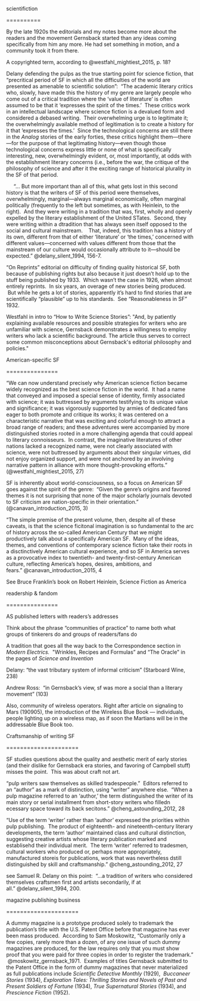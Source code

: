 scientifiction

==========

By the late 1920s the editorials and my notes become more about the readers and the movement Gernsback started than any ideas coming specifically from him any more. He had set something in motion, and a community took it from there.

A copyrighted term, according to @westfahl_mightiest_2015, p. 18? 

Delany defending the pulps as the true starting point for science fiction, that “precritical period of SF in which all the difficulties of the world are presented as amenable to scientific solution”:  “The academic literary critics who, slowly, have made this the history of my genre are largely people who come out of a critical tradition where the ‘value of literature’ is often assumed to be that it ‘expresses the spirit of the times.’  These critics work in an intellectual landscape where science fiction is a devalued form and considered a debased writing.  Their overwhelming urge is to legitimate it; the overwhelmingly available method of legitimation is to create a history for it that ‘expresses the times.’  Since the technological concerns are still there in the *Analog* stories of the early forties, these critics highlight them—there—for the purpose of that legitimating history—even though those technological concerns express little or none of what is specifically interesting, new, overwhelmingly evident, or, most importantly, at odds with the establishment literary concerns (i.e., before the war, the critique of the philosophy of science and after it the exciting range of historical plurality in the SF of that period.

     “… But more important than all of this, what gets lost in this second history is that the writers of SF of this period were themselves, overwhelmingly, marginal—always marginal economically, often marginal politically (frequently to the left but sometimes, as with Heinlein, to the right).  And they were writing in a tradition that was, first, wholly and openly expelled by the literary establishment of the United STates.  Second, they were writing within a dtradition that has always seen itself opposed to the social and cultural mainstream.    That, indeed, this tradition has a history of its own, different from that of either ‘literature’ or ‘the times,’ concerned with different values—concerned with values different from those that the mainstream of our culture would occasionally attribute to it—should be expected.” @delany_silent_1994, 156-7.

“On Reprints” editorial on difficulty of finding quality historical SF, both because of publishing rights but also because it just doesn’t hold up to the stuff being published by 1933.  Which wasn’t the case in 1926, when almost entirely reprints.  In six years, an overage of new stories being produced.  But while he gets a lot of stories, apparently it’s hard to find stories that are scientifically “plausible” up to his standards.  See “Reasonableness in SF” 1932.

Westfahl in intro to “How to Write Science Stories”: "And, by patiently explaining available resources and possible strategies for writers who are unfamiliar with science, Gernsback demonstrates a willingness to employ writers who lack a scientific background. The article thus serves to correct some common misconceptions about Gernsback's editorial philosophy and policies."

American-specific SF

===============

“We can now understand precisely why American science fiction became widely recognized as the best science fiction in the world.  It had a name that conveyed and imposed a special sense of identity, firmly associated with science; it was buttressed by arguments testifying to its unique value and significance; it was vigorously supported by armies of dedicated fans eager to both promote and critique its works; it was centered on a characteristic narrative that was exciting and colorful enough to attract a broad range of readers; and these adventures were accompanied by more distinguished stories rooted in a more challenging agenda that could appeal to literary connoisseurs.  In contrast, the imaginative literatures of other nations lacked a recognized name, were not clearly associated with science, were not buttressed by arguments about their singular virtues, did not enjoy organized support, and were not anchored by an involving narrative pattern in alliance with more thought-provoking efforts.” (@westfahl_mightiest_2015, 27)

SF is inherently about world-consciousness, so a focus on American SF goes against the spirit of the genre:  “Given the genre’s origins and favored themes it is not surprising that none of the major scholarly journals devoted to SF criticism are nation-specific in their orientation.” (@canavan_introduction_2015, 3)

“The simple premise of the present volume, then, despite all of these caveats, is that the science ficitonal imagination is so fundamental to the arc of history across the so-called American Century that we might productively talk about a specifically American SF.  Many of the ideas, themes, and conventions of contemporary science fiction take their roots in a disctinctively American cultural experience, and so SF in America serves as a provocative index to twentieth- and twenty-first-century American culture, reflecting America’s hopes, desires, ambitions, and fears.” @canavan_introduction_2015, 4

See Bruce Franklin’s book on Robert Heinlein, Science Fiction as America

readership & fandom

===============

AS published letters with readers’s addresses

Think about the phrase “communities of practice” to name both what groups of tinkerers do and groups of readers/fans do

A tradition that goes all the way back to the Correspondence section in *Modern Electrics.*  "Wrinkles, Recipes and Formulas” and “The Oracle" in the pages of *Science and Invention*

Delany: “the vast tributary system of informal criticism” (Starboard Wine, 238)

Andrew Ross:  “in Gernsback’s view, sf was more a social than a literary movement” (103)

Also, community of wireless operators.  Right after article on signaling to Mars (190905), the introduction of the Wireless Blue Book — individuals, people lighting up on a wireless map, as if soon the Martians will be in the addressable Blue Book too.

Craftsmanship of writing SF

=====================

SF studies questions about the quality and aesthetic merit of early stories (and their dislike for Gernsback era stories, and favoring of Campbell stuff) misses the point.  This was about craft not art.

“pulp writers saw themselves as skilled tradespeople.”  Editors referred to an “author” as a mark of distinction, using “writer” anywhere else.  “When a pulp magazine referred to an ‘author,’ the term distinguished the writer of its main story or serial installment from short-story writers who filledn ecessary space toward its back secitons.” @cheng_astounding_2012, 28

“Use of the term ‘writer’ rather than ‘author’ expressed the priorities within pulp publishing.  The product of eighteenth- and nineteenth-century literary developments, the term ‘author’ maintained class and cultural distinction, suggesting creative artists whose literary publication marked and establisehd their individual merit.  The term ‘writer’ referred to tradesmen, cultural workers who produced or, perhaps more appropriately, manufactured storeis for publications, work that was nevertheless dstill distinguished by skill and craftsmanship.” @cheng_astounding_2012, 27

see Samuel R. Delany on this point:  “…a tradition of writers who considered themselves craftsmen first and artists secondarily, if at all.” @delany_silent_1994, 200.

magazine publishing business

=====================

A dummy magazine is a prototype produced solely to trademark the publication’s title with the U.S. Patent Office before that magazine has ever been mass produced.  According to Sam Moskowitz, “Customarily only a few copies, rarely more than a dozen, of any one issue of such dummy magazines are produced, for the law requires only that you must show proof that you were paid for three copies in order to register the trademark.”  @moskowitz_gernsback_1971.  Examples of titles Gernsback submitted to the Patent Office in the form of dummy magazines that never materialized as full publications include *Scientific Detective Monthly* (1929),  *Buccaneer Stories* (1934), *Exploration Tales: Thrilling Stories and Novels of Past and Present Soldiers of Fortune* (1934), *True Supernatural Stories* (1934), and *Prescience Fiction* (1952).